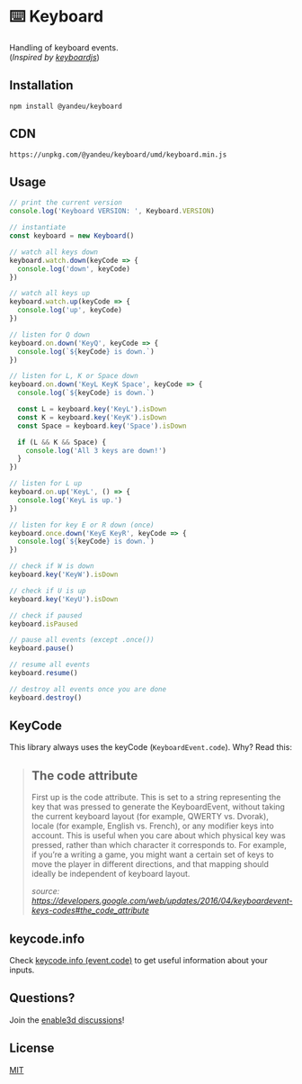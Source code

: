 # ⌨️ Keyboard

Handling of keyboard events.  
(_Inspired by [keyboardjs](https://www.npmjs.com/package/keyboardjs)_)

## Installation

```console
npm install @yandeu/keyboard
```

## CDN

```console
https://unpkg.com/@yandeu/keyboard/umd/keyboard.min.js
```

## Usage

```ts
// print the current version
console.log('Keyboard VERSION: ', Keyboard.VERSION)

// instantiate
const keyboard = new Keyboard()

// watch all keys down
keyboard.watch.down(keyCode => {
  console.log('down', keyCode)
})

// watch all keys up
keyboard.watch.up(keyCode => {
  console.log('up', keyCode)
})

// listen for Q down
keyboard.on.down('KeyQ', keyCode => {
  console.log(`${keyCode} is down.`)
})

// listen for L, K or Space down
keyboard.on.down('KeyL KeyK Space', keyCode => {
  console.log(`${keyCode} is down.`)

  const L = keyboard.key('KeyL').isDown
  const K = keyboard.key('KeyK').isDown
  const Space = keyboard.key('Space').isDown

  if (L && K && Space) {
    console.log('All 3 keys are down!')
  }
})

// listen for L up
keyboard.on.up('KeyL', () => {
  console.log('KeyL is up.')
})

// listen for key E or R down (once)
keyboard.once.down('KeyE KeyR', keyCode => {
  console.log(`${keyCode} is down.`)
})

// check if W is down
keyboard.key('KeyW').isDown

// check if U is up
keyboard.key('KeyU').isDown

// check if paused
keyboard.isPaused

// pause all events (except .once())
keyboard.pause()

// resume all events
keyboard.resume()

// destroy all events once you are done
keyboard.destroy()
```

## KeyCode

This library always uses the keyCode (`KeyboardEvent.code`).
Why? Read this:

> ## The code attribute
>
> First up is the code attribute. This is set to a string representing the key that was pressed to generate the KeyboardEvent, without taking the current keyboard layout (for example, QWERTY vs. Dvorak), locale (for example, English vs. French), or any modifier keys into account. This is useful when you care about which physical key was pressed, rather than which character it corresponds to. For example, if you’re a writing a game, you might want a certain set of keys to move the player in different directions, and that mapping should ideally be independent of keyboard layout.
>
> _source: https://developers.google.com/web/updates/2016/04/keyboardevent-keys-codes#the_code_attribute_

## keycode&#46;info

Check [keycode.info (event.code)](https://keycode.info/) to get useful information about your inputs.

## Questions?

Join the [enable3d discussions](https://github.com/enable3d/enable3d/discussions)!

## License

[MIT](LICENSE)
